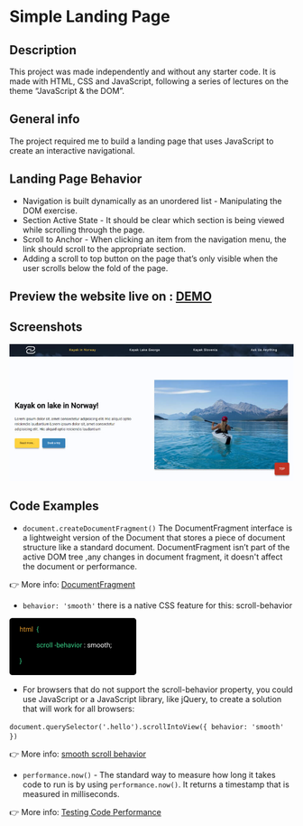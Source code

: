 # Simple Landing Page

## Description 
This project was made independently and without any starter code. It is made with HTML, CSS and JavaScript, following a series of lectures on the theme “JavaScript & the DOM”.

## General info
The project required me to build a landing page that uses JavaScript to create an interactive navigational.

## Landing Page Behavior

* Navigation is built dynamically as an unordered list - Manipulating the DOM exercise.
* Section Active State - It should be clear which section is being viewed while scrolling through the page.
* Scroll to Anchor - When clicking an item from the navigation menu, the link should scroll to the appropriate section.
* Adding a scroll to top button on the page that’s only visible when the user scrolls below the fold of the page.

## Preview the website live on : [DEMO](https://carolinafledgling.github.io/Simple-Landing-Page-/)

## Screenshots
![](assets/img/image-github.jpg)

## Code Examples

* `document.createDocumentFragment()` The DocumentFragment interface is a lightweight version of the Document that stores a piece of document structure like a standard document. DocumentFragment isn’t part of the active DOM tree ,any changes in document fragment, it doesn't affect the document or performance.

👉 More info: [DocumentFragment](https://developer.mozilla.org/en-US/docs/Web/API/DocumentFragment?fbclid=IwAR1MqMUEumETf5qHSclfQxLIIcJj2sQ7YgGiGoovXNW9VNcU6PX-vjqQBU4-/)

* `behavior: 'smooth'` there is a native CSS feature for this: scroll-behavior 

![](assets/img/smooth.jpg) 

* For browsers that do not support the scroll-behavior property, you could use JavaScript or a JavaScript library, like jQuery, to create a solution that will work for all browsers: 

`document.querySelector('.hello').scrollIntoView({ behavior: 'smooth' })`

👉 More info: [smooth scroll behavior](http://iamdustan.com/smoothscroll/)

* `performance.now()` - The standard way to measure how long it takes code to run is by using `performance.now()`. It  returns a timestamp that is measured in milliseconds.

👉 More info: [Testing Code Performance](https://developer.mozilla.org/en-US/docs/Web/API/Performance/now)
